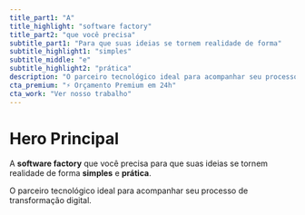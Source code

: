 ```yaml
---
title_part1: "A"
title_highlight: "software factory"
title_part2: "que você precisa"
subtitle_part1: "Para que suas ideias se tornem realidade de forma"
subtitle_highlight1: "simples"
subtitle_middle: "e"
subtitle_highlight2: "prática"
description: "O parceiro tecnológico ideal para acompanhar seu processo de transformação digital"
cta_premium: "⚡ Orçamento Premium em 24h"
cta_work: "Ver nosso trabalho"
---
```


# Hero Principal

A **software factory** que você precisa para que suas ideias se tornem realidade de forma **simples** e **prática**.

O parceiro tecnológico ideal para acompanhar seu processo de transformação digital.